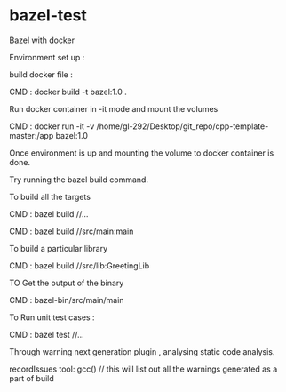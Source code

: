 # bazel-test

Bazel with docker

Environment set up :

build docker file :

CMD :  docker build -t bazel:1.0 .

Run docker container in -it mode and mount the volumes

CMD : docker run  -it -v /home/gl-292/Desktop/git_repo/cpp-template-master:/app bazel:1.0

Once environment is up and mounting the volume to docker container is done.

Try running the bazel build command.

To build all the targets

CMD : bazel build //...

CMD : bazel build //src/main:main

To build a particular library

CMD : bazel build //src/lib:GreetingLib

TO Get the output of the binary

CMD : bazel-bin/src/main/main

To Run unit test cases :

CMD : bazel test //...

Through warning next generation plugin , analysing static code analysis.

recordIssues  tool: gcc()  // this will list out all the warnings generated as a part of build
